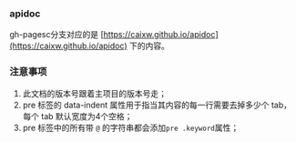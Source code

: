 ### apidoc

gh-pagesc分支对应的是 [https://caixw.github.io/apidoc](https://caixw.github.io/apidoc) 下的内容。


### 注意事项

1. 此文档的版本号跟着主项目的版本号走；
1. pre 标签的 data-indent 属性用于指当其内容的每一行需要去掉多少个 tab，每个 tab 默认宽度为4个空格；
1. pre 标签中的所有带 `@` 的字符串都会添加`pre .keyword`属性；
